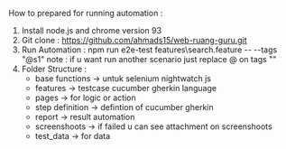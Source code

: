 How to prepared for running automation :
1. Install node.js and chrome version 93
2. Git clone : https://github.com/ahmads15/web-ruang-guru.git
3. Run Automation : npm run e2e-test features\search.feature -- --tags "@s1"
   note : if u want run another scenario just replace @ on tags ""
4. Folder Structure :
    - base functions -> untuk selenium nightwatch js
    - features -> testcase cucumber gherkin language
    - pages -> for logic or action 
    - step definition -> defintion of cucumber gherkin
    - report -> result automation 
    - screenshoots -> if failed u can see attachment on screenshoots
    - test_data -> for data
